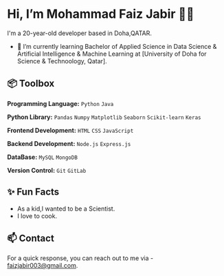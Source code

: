 #  Hi, I’m Mohammad Faiz Jabir 👋🏽  

I'm a 20-year-old developer based in Doha,QATAR.

- 🌱 I’m currently learning Bachelor of Applied Science in Data Science & Artificial Intelligence & Machine Learning at [University of Doha for Science & Technoology, Qatar].

  
## 📦 Toolbox

**Programming Language:** `Python` `Java` 
 
**Python Library:** `Pandas` `Numpy` `Matplotlib` `Seaborn` `Scikit-learn` `Keras`  

**Frontend Development:** `HTML` `CSS` `JavaScript` 

**Backend Development:** `Node.js` `Express.js` 

**DataBase:** `MySQL` `MongoDB` 

**Version Control:** `Git` `GitLab` 


## ✨ Fun Facts

- As a kid,I wanted to be a Scientist.
- I love to cook.


## 📫 Contact

For a quick response, you can reach out to me via - faizjabir003@gmail.com.




